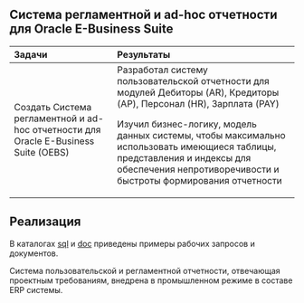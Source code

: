 ## Cистема регламентной и ad-hoc отчетности для Oracle E-Business Suite  


| Задачи                   | Результаты |
| :-------------------- | :--------------------- |
| Создать Cистема регламентной и ad-hoc отчетности для Oracle E-Business Suite (OEBS)  | Разработал систему пользовательской отчетности для модулей Дебиторы (AR), Кредиторы (AP), Персонал (HR), Зарплата (PAY) <P><P> Изучил бизнес-логику, модель данных системы, чтобы максимально использовать имеющиеся таблицы, представления и индексы для обеспечения непротиворечивости и быстроты формирования отчетности |


## Реализация  

В каталогах [sql](/sql) и [doc](/doc) приведены примеры рабочих запросов и документов.   

Система пользовательской и регламентной отчетности, отвечающая проектным требованиям, внедрена в промышленном режиме в составе ERP системы.